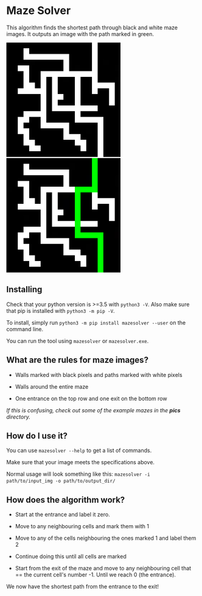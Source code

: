 # Maze Solver
This algorithm finds the shortest path through black and white maze images. It outputs an image with the path marked in green.   
   
   
<img src="https://raw.githubusercontent.com/exciteabletom/mazesolver/master/pics/upscaled_maze.jpg"/>
<img src="https://raw.githubusercontent.com/exciteabletom/mazesolver/master/pics/upscaled_maze_out.jpg"/>

## Installing

Check that your python version is >=3.5 with `python3 -V`.
Also make sure that pip is installed with `python3 -m pip -V`.

To install, simply run `python3 -m pip install mazesolver --user` on the command line.

You can run the tool using `mazesolver` or `mazesolver.exe`.

## What are the rules for maze images?
- Walls marked with black pixels and paths marked with white pixels

- Walls around the entire maze

- One entrance on the top row and one exit on the bottom row

*If this is confusing, check out some of the example mazes in the **pics** directory.*



## How do I use it?

You can use `mazesolver --help` to get a list of commands.

Make sure that your image meets the specifications above.

Normal usage will look something like this: `mazesolver -i path/to/input_img -o path/to/output_dir/`



## How does the algorithm work?

- Start at the entrance and label it zero.

- Move to any neighbouring cells and mark them with 1

- Move to any of the cells neighbouring the ones marked 1 and label them 2

- Continue doing this until all cells are marked

- Start from the exit of the maze and move to any neighbouring cell that == the current cell's number -1. Until we reach 0 (the entrance).

We now have the shortest path from the entrance to the exit!
